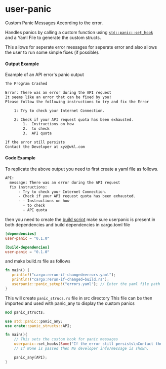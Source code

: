 # user-panic

Custom Panic Messages According to the error.

Handles panics by calling a custom function using
[`std::panic::set_hook`](https://doc.rust-lang.org/std/panic/fn.set_hook.html)
and a Yaml File to generate the custom structs.

This allows for seperate error messages for seperate error and also allows the user to run some simple fixes (if possible).

#### Output Example

Example of an API error's panic output

```txt
The Program Crashed

Error: There was an error during the API request
It seems like an error that can be fixed by you!
Please follow the following instructions to try and fix the Error

    1: Try to check your Internet Connection.

	2: Check if your API request quota has been exhausted.
		1.  Instructions on how
		2.  to check
		3.  API quota

If the error still persists
Contact the Developer at xyz@wkl.com
```
#### Code Example
To replicate the above output you need to first create a yaml file as follows.
```txt
API:
  message: There was an error during the API request
  fix instructions:
      - Try to check your Internet Connection.
      - Check if your API request quota has been exhausted.
      - - Instructions on how
        - to check
        - API quota
```
then you need to create the [build script](https://doc.rust-lang.org/cargo/reference/build-scripts.html) make sure userpanic is present in both dependencies and build dependencies in cargo.toml file
```toml
[dependencies]
user-panic = "0.1.0"

[build-dependencies]
user-panic = "0.1.0"
```
and make build.rs file as follows
```rust
fn main() {
   println!("cargo:rerun-if-changed=errors.yaml");
   println!("cargo:rerun-if-changed=build.rs");
   userpanic::panic_setup!("errors.yaml"); // Enter the yaml file path here
}
```
This will create `panic_strucs.rs` file in src directory
This file can be then imported and used with panic_any to display the custom panics
```rust
mod panic_structs;

use std::panic::panic_any;
use crate::panic_structs::API;

fn main(){
    // This sets the custom hook for panic messages
    userpanic::set_hooks(Some("If the error still persists\nContact the developer at xyz@wkl.com"));
    // If None is passed then No developer info/message is shown.

    panic_any(API);
}
```
